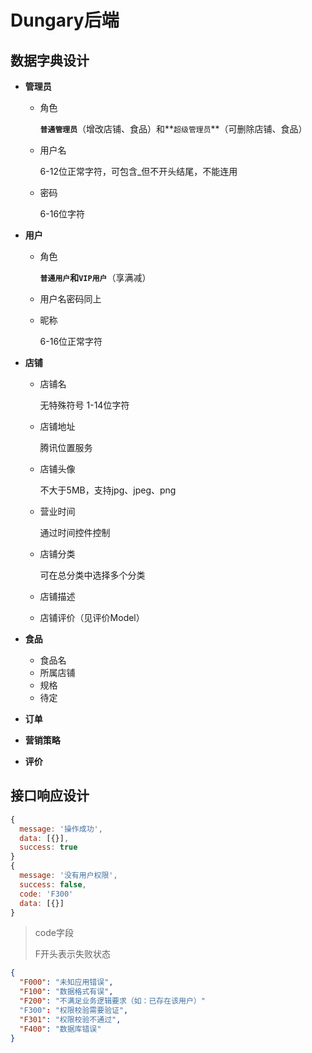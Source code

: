 # Dungary后端

## 数据字典设计

* **管理员**

  * 角色

    **`普通管理员`**（增改店铺、食品）和**`超级管理员`**（可删除店铺、食品）

  * 用户名

    6-12位正常字符，可包含_但不开头结尾，不能连用

  * 密码

    6-16位字符

* **用户**

  * 角色

    **`普通用户`**和**`VIP用户`**（享满减）

  * 用户名密码同上

  * 昵称

    6-16位正常字符

* **店铺**

  * 店铺名

    无特殊符号 1-14位字符

  * 店铺地址

    腾讯位置服务
    
  * 店铺头像

    不大于5MB，支持jpg、jpeg、png

  * 营业时间

    通过时间控件控制

  * 店铺分类

    可在总分类中选择多个分类

  * 店铺描述

  * 店铺评价（见评价Model）

* **食品**

  * 食品名
  * 所属店铺
  * 规格
  * 待定

* **订单**

* **营销策略**

* **评价**

## 接口响应设计

```js
{
  message: '操作成功',
  data: [{}],
  success: true
}
{
  message: '没有用户权限',
  success: false,
  code: 'F300'
  data: [{}]
}
```

> code字段
>
> F开头表示失败状态

```json
{
  "F000": "未知应用错误",
  "F100": "数据格式有误",
  "F200": "不满足业务逻辑要求（如：已存在该用户）"
  "F300": "权限校验需要验证",
  "F301": "权限校验不通过",
  "F400": "数据库错误"
}
```

